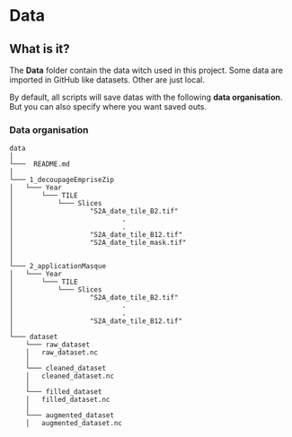 # Data

## What is it?

The **Data** folder contain the data witch used in this project. Some data are imported in GitHub like datasets. Other
are just local.

By default, all scripts will save datas with the following **data organisation**. But you can also specify where you want 
saved outs.


### Data organisation

```
data
│
└───  README.md
│
└─── 1_decoupageEmpriseZip
│   └─── Year
│       └─── TILE
│           └─── Slices
│                   "S2A_date_tile_B2.tif"
│                           .
│                           .
│                   "S2A_date_tile_B12.tif"
│                   "S2A_date_tile_mask.tif"
│
│
└─── 2_applicationMasque
│   └─── Year
│       └─── TILE
│           └─── Slices
│                   "S2A_date_tile_B2.tif"
│                           .
│                           .
│                   "S2A_date_tile_B12.tif"
│
└─── dataset
    └─── raw_dataset
    │   raw_dataset.nc
    │
    └─── cleaned_dataset
    │   cleaned_dataset.nc
    │
    └─── filled_dataset
    │   filled_dataset.nc
    │
    └─── augmented_dataset
    │   augmented_dataset.nc

```
